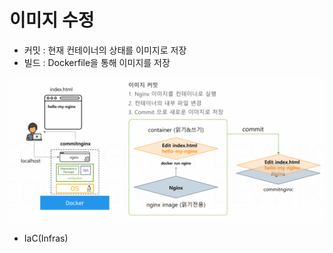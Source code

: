 # 이미지 수정 
- 커밋 : 현재 컨테이너의 상태를 이미지로 저장
- 빌드 : Dockerfile을 통해 이미지를 저장

![이미지 커밋](<./images/이미지_커밋.png>)

- IaC(Infras)